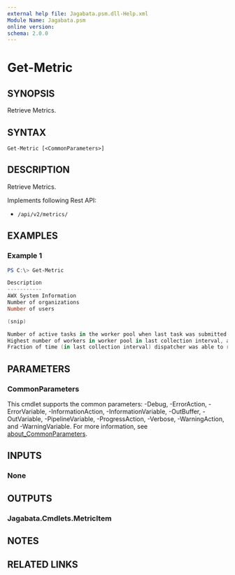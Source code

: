 ```yaml
---
external help file: Jagabata.psm.dll-Help.xml
Module Name: Jagabata.psm
online version:
schema: 2.0.0
---
```


# Get-Metric

## SYNOPSIS
Retrieve Metrics.

## SYNTAX

```
Get-Metric [<CommonParameters>]
```

## DESCRIPTION
Retrieve Metrics.

Implements following Rest API:  
- `/api/v2/metrics/`  

## EXAMPLES

### Example 1
```powershell
PS C:\> Get-Metric

Description                                                                                 Type SampleType                Value Labels
-----------                                                                                 ---- ----------                ----- ------
AWX System Information                                                                     gauge                               1 external_logger_enabled False…
Number of organizations                                                                    gauge                               2
Number of users                                                                            gauge                               3

(snip)

Number of active tasks in the worker pool when last task was submitted                     gauge                               1 node awx_1
Highest number of workers in worker pool in last collection interval, about 20s            gauge                               4 node awx_1
Fraction of time (in last collection interval) dispatcher was able to receive messages     gauge               0.997828014517918 node awx_1
```

## PARAMETERS

### CommonParameters
This cmdlet supports the common parameters: -Debug, -ErrorAction, -ErrorVariable, -InformationAction, -InformationVariable, -OutBuffer, -OutVariable, -PipelineVariable, -ProgressAction, -Verbose, -WarningAction, and -WarningVariable. For more information, see [about_CommonParameters](http://go.microsoft.com/fwlink/?LinkID=113216).

## INPUTS

### None

## OUTPUTS

### Jagabata.Cmdlets.MetricItem

## NOTES

## RELATED LINKS

